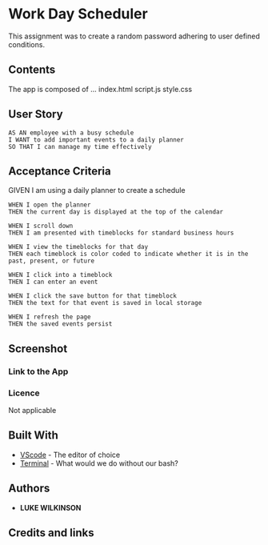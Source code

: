 # Work Day Scheduler
This assignment was to create a random password adhering to user defined conditions. 

## Contents
<p>
The app is composed of ...
index.html script.js style.css
</p>

## User Story
<p>
    
    AS AN employee with a busy schedule
    I WANT to add important events to a daily planner
    SO THAT I can manage my time effectively
   
</p>

## Acceptance Criteria 
<p>
    GIVEN I am using a daily planner to create a schedule

    WHEN I open the planner
    THEN the current day is displayed at the top of the calendar

    WHEN I scroll down
    THEN I am presented with timeblocks for standard business hours

    WHEN I view the timeblocks for that day
    THEN each timeblock is color coded to indicate whether it is in the past, present, or future
    
    WHEN I click into a timeblock
    THEN I can enter an event

    WHEN I click the save button for that timeblock
    THEN the text for that event is saved in local storage

    WHEN I refresh the page
    THEN the saved events persist

</p>

## Screenshot



### Link to the App


### Licence
Not applicable

## Built With
* [VScode](https://code.visualstudio.com/) - The editor of choice
* [Terminal](https:///) - What would we do without our bash?

## Authors
* **LUKE WILKINSON**

## Credits and links
